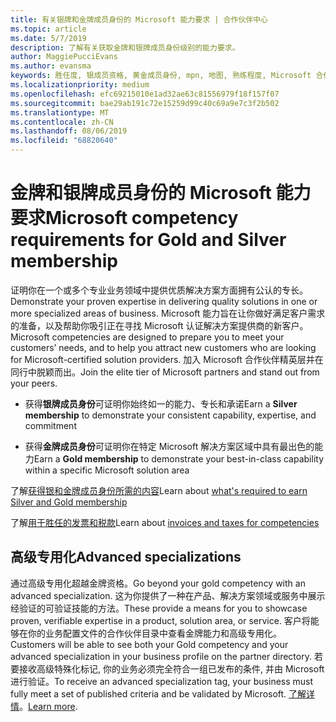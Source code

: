 ```yaml
---
title: 有关银牌和金牌成员身份的 Microsoft 能力要求 | 合作伙伴中心
ms.topic: article
ms.date: 5/7/2019
description: 了解有关获取金牌和银牌成员身份级别的能力要求。
author: MaggiePucciEvans
ms.author: evansma
keywords: 胜任度, 银成员资格, 黄金成员身份, mpn, 地图, 熟练程度, Microsoft 合作伙伴网络, 网络成员身份, 高级专用化
ms.localizationpriority: medium
ms.openlocfilehash: efc69215010e1ad32ae63c81556979f18f157f07
ms.sourcegitcommit: bae29ab191c72e15259d99c40c69a9e7c3f2b502
ms.translationtype: MT
ms.contentlocale: zh-CN
ms.lasthandoff: 08/06/2019
ms.locfileid: "68820640"
---
```

# <a name="microsoft-competency-requirements-for-gold-and-silver-membership"></a><span data-ttu-id="568d8-104">金牌和银牌成员身份的 Microsoft 能力要求</span><span class="sxs-lookup"><span data-stu-id="568d8-104">Microsoft competency requirements for Gold and Silver membership</span></span>


<span data-ttu-id="568d8-105">证明你在一个或多个专业业务领域中提供优质解决方案方面拥有公认的专长。</span><span class="sxs-lookup"><span data-stu-id="568d8-105">Demonstrate your proven expertise in delivering quality solutions in one or more specialized areas of business.</span></span> <span data-ttu-id="568d8-106">Microsoft 能力旨在让你做好满足客户需求的准备，以及帮助你吸引正在寻找 Microsoft 认证解决方案提供商的新客户。</span><span class="sxs-lookup"><span data-stu-id="568d8-106">Microsoft competencies are designed to prepare you to meet your customers’ needs, and to help you attract new customers who are looking for Microsoft-certified solution providers.</span></span> <span data-ttu-id="568d8-107">加入 Microsoft 合作伙伴精英层并在同行中脱颖而出。</span><span class="sxs-lookup"><span data-stu-id="568d8-107">Join the elite tier of Microsoft partners and stand out from your peers.</span></span>

- <span data-ttu-id="568d8-108">获得**银牌成员身份**可证明你始终如一的能力、专长和承诺</span><span class="sxs-lookup"><span data-stu-id="568d8-108">Earn a **Silver membership** to demonstrate your consistent capability, expertise, and commitment</span></span>

- <span data-ttu-id="568d8-109">获得**金牌成员身份**可证明你在特定 Microsoft 解决方案区域中具有最出色的能力</span><span class="sxs-lookup"><span data-stu-id="568d8-109">Earn a **Gold membership** to demonstrate your best-in-class capability within a specific Microsoft solution area</span></span>

<span data-ttu-id="568d8-110">了解[获得银和金牌成员身份所需的内容](https://partner.microsoft.com/membership/competencies)</span><span class="sxs-lookup"><span data-stu-id="568d8-110">Learn about [what's required to earn Silver and Gold membership](https://partner.microsoft.com/membership/competencies)</span></span>

<span data-ttu-id="568d8-111">了解[用于胜任的发票和税款](mpn-view-print-maps-invoice.md)</span><span class="sxs-lookup"><span data-stu-id="568d8-111">Learn about [invoices and taxes for competencies](mpn-view-print-maps-invoice.md)</span></span>

## <a name="advanced-specializations"></a><span data-ttu-id="568d8-112">高级专用化</span><span class="sxs-lookup"><span data-stu-id="568d8-112">Advanced specializations</span></span>

<span data-ttu-id="568d8-113">通过高级专用化超越金牌资格。</span><span class="sxs-lookup"><span data-stu-id="568d8-113">Go beyond your gold competency with an advanced specialization.</span></span> <span data-ttu-id="568d8-114">这为你提供了一种在产品、解决方案领域或服务中展示经验证的可验证技能的方法。</span><span class="sxs-lookup"><span data-stu-id="568d8-114">These provide a means for you to showcase proven, verifiable expertise in a product, solution area, or service.</span></span> <span data-ttu-id="568d8-115">客户将能够在你的业务配置文件的合作伙伴目录中查看金牌能力和高级专用化。</span><span class="sxs-lookup"><span data-stu-id="568d8-115">Customers will be able to see both your Gold competency and your advanced specialization in your business profile on the partner directory.</span></span> <span data-ttu-id="568d8-116">若要接收高级特殊化标记, 你的业务必须完全符合一组已发布的条件, 并由 Microsoft 进行验证。</span><span class="sxs-lookup"><span data-stu-id="568d8-116">To receive an advanced specialization tag, your business must fully meet a set of published criteria and be validated by Microsoft.</span></span> <span data-ttu-id="568d8-117">[了解详情](https://partner.microsoft.com/membership/competencies#tab-content-2)。</span><span class="sxs-lookup"><span data-stu-id="568d8-117">[Learn more](https://partner.microsoft.com/membership/competencies#tab-content-2).</span></span> 